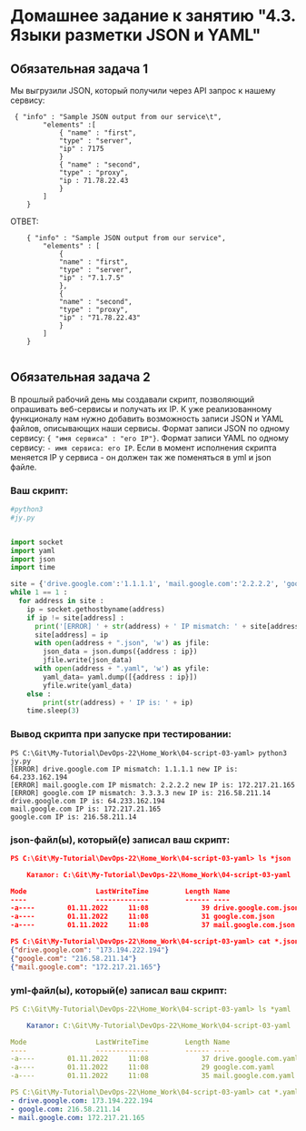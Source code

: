 # Домашнее задание к занятию "4.3. Языки разметки JSON и YAML"


## Обязательная задача 1
Мы выгрузили JSON, который получили через API запрос к нашему сервису:
```
 { "info" : "Sample JSON output from our service\t",
        "elements" :[
            { "name" : "first",
            "type" : "server",
            "ip" : 7175 
            }
            { "name" : "second",
            "type" : "proxy",
            "ip : 71.78.22.43
            }
        ]
    }

```


ОТВЕТ:
```
    { "info" : "Sample JSON output from our service",
        "elements" : [
            { 
            "name" : "first",
            "type" : "server",
            "ip" : "7.1.7.5"
            },
            {
            "name" : "second",
            "type" : "proxy",
            "ip" : "71.78.22.43"
            }
        ]
    }
    
```

## Обязательная задача 2
В прошлый рабочий день мы создавали скрипт, позволяющий опрашивать веб-сервисы и получать их IP. К уже реализованному функционалу нам нужно добавить возможность записи JSON и YAML файлов, описывающих наши сервисы. Формат записи JSON по одному сервису: `{ "имя сервиса" : "его IP"}`. Формат записи YAML по одному сервису: `- имя сервиса: его IP`. Если в момент исполнения скрипта меняется IP у сервиса - он должен так же поменяться в yml и json файле.

### Ваш скрипт:
```python
#python3
#jy.py


import socket
import yaml
import json
import time

site = {'drive.google.com':'1.1.1.1', 'mail.google.com':'2.2.2.2', 'google.com':'3.3.3.3'}
while 1 == 1 :
  for address in site :
    ip = socket.gethostbyname(address)
    if ip != site[address] :
      print('[ERROR] ' + str(address) + ' IP mismatch: ' + site[address] + ' new IP is: ' + ip)
      site[address] = ip
      with open(address + ".json", 'w') as jfile:
        json_data = json.dumps({address : ip})
        jfile.write(json_data)
      with open(address + ".yaml", 'w') as yfile:
        yaml_data= yaml.dump([{address : ip}])
        yfile.write(yaml_data)
    else :
        print(str(address) + ' IP is: ' + ip)
    time.sleep(3)
```

### Вывод скрипта при запуске при тестировании:
```
PS C:\Git\My-Tutorial\DevOps-22\Home_Work\04-script-03-yaml> python3 jy.py                        
[ERROR] drive.google.com IP mismatch: 1.1.1.1 new IP is: 64.233.162.194
[ERROR] mail.google.com IP mismatch: 2.2.2.2 new IP is: 172.217.21.165
[ERROR] google.com IP mismatch: 3.3.3.3 new IP is: 216.58.211.14
drive.google.com IP is: 64.233.162.194
mail.google.com IP is: 172.217.21.165
google.com IP is: 216.58.211.14

```

### json-файл(ы), который(е) записал ваш скрипт:
```json
PS C:\Git\My-Tutorial\DevOps-22\Home_Work\04-script-03-yaml> ls *json

    Каталог: C:\Git\My-Tutorial\DevOps-22\Home_Work\04-script-03-yaml

Mode                 LastWriteTime         Length Name
----                 -------------         ------ ----
-a----        01.11.2022     11:08             39 drive.google.com.json
-a----        01.11.2022     11:08             31 google.com.json
-a----        01.11.2022     11:08             37 mail.google.com.json

PS C:\Git\My-Tutorial\DevOps-22\Home_Work\04-script-03-yaml> cat *.json
{"drive.google.com": "173.194.222.194"}
{"google.com": "216.58.211.14"}
{"mail.google.com": "172.217.21.165"}

```

### yml-файл(ы), который(е) записал ваш скрипт:
```yaml
PS C:\Git\My-Tutorial\DevOps-22\Home_Work\04-script-03-yaml> ls *yaml   

    Каталог: C:\Git\My-Tutorial\DevOps-22\Home_Work\04-script-03-yaml

Mode                 LastWriteTime         Length Name
----                 -------------         ------ ----
-a----        01.11.2022     11:08             37 drive.google.com.yaml
-a----        01.11.2022     11:08             29 google.com.yaml
-a----        01.11.2022     11:08             35 mail.google.com.yaml

PS C:\Git\My-Tutorial\DevOps-22\Home_Work\04-script-03-yaml> cat *.yaml
- drive.google.com: 173.194.222.194
- google.com: 216.58.211.14
- mail.google.com: 172.217.21.165

```

